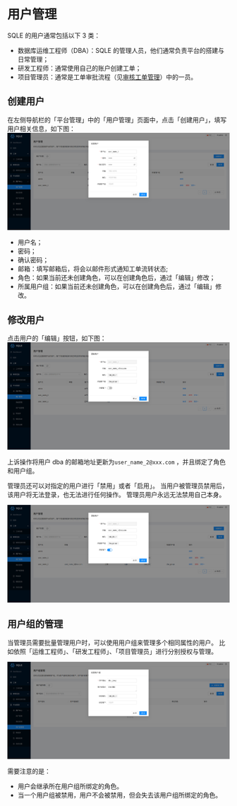 # 用户管理

SQLE 的用户通常包括以下 3 类：
* 数据库运维工程师（DBA）：SQLE 的管理人员，他们通常负责平台的搭建与日常管理；
* 研发工程师：通常使用自己的账户创建工单；
* 项目管理员：通常是工单审批流程（见[审核工单管理](../3.5_auditworkflow/auditworkflow_management.md)）中的一员。



## 创建用户
在左侧导航栏的「平台管理」中的「用户管理」页面中，点击「创建用户」，填写用户相关信息，如下图：
![create user](./pictures/create_user.png)

* 用户名；
* 密码；
* 确认密码；
* 邮箱：填写邮箱后，将会以邮件形式通知工单流转状态;
* 角色：如果当前还未创建角色，可以在创建角色后，通过「编辑」修改；
* 所属用户组：如果当前还未创建角色，可以在创建角色后，通过「编辑」修改。

## 修改用户
点击用户的「编辑」按钮，如下图：
![update user](./pictures/update_user.png)

上诉操作将用户 dba 的邮箱地址更新为`user_name_2@xxx.com`
，并且绑定了角色和用户组。

管理员还可以对指定的用户进行「禁用」或者「启用」。
当用户被管理员禁用后，该用户将无法登录，也无法进行任何操作。
管理员用户永远无法禁用自己本身。

![disable_user](./pictures/disable_user.png)

## 用户组的管理

当管理员需要批量管理用户时，可以使用用户组来管理多个相同属性的用户。
比如依照「运维工程师」、「研发工程师」、「项目管理员」进行分别授权与管理。

![create_user_group](./pictures/create_user_group.png)

需要注意的是：

- 用户会继承所在用户组所绑定的角色。
- 当一个用户组被禁用，用户不会被禁用，但会失去该用户组所绑定的角色。

